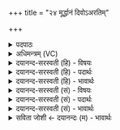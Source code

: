 +++
title = "२४ मूर्द्धानं दिवोऽअरतिम्"

+++
<details><summary>पदपाठः</summary>

मू॒र्द्धान॑म्। दि॒वः। अ॒र॒तिम्। पृ॒थि॒व्याः। वै॒श्वा॒न॒रम्। ऋ॒ते। आ। जा॒तम्। अ॒ग्निम्। क॒विम्। स॒म्राज॒मिति॑ स॒म्ऽराज॑म्। अति॑थिम्। जना॑नाम्। आ॒सन्। आ। पात्र॑म्। ज॒न॒य॒न्त॒। दे॒वाः। २४।
</details>

<details><summary>अधिमन्त्रम् (VC)</summary>

- विश्वेदेवा देवताः
- भरद्वाज ऋषिः
- आर्षी त्रिष्टुप्
- धैवतः
</details>

<details><summary>दयानन्द-सरस्वती (हि) - विषयः</summary>

इसके अनन्तर विद्वानों का कर्म्म अगले मन्त्र में कहा है ॥
</details>

<details><summary>दयानन्द-सरस्वती (हि) - पदार्थः</summary>

पदार्थान्वयभाषाः -  जैसे (देवाः) धनुर्वेद के जाननेवाले विद्वन् लोग उस धनुर्वेद की शिक्षा से (दिवः) प्रकाशमान सूर्य के (मूर्द्धानम्) शिर के समान (पृथिव्याः) पृथिवी के गुणों को (अरतिम्) प्राप्त होनेवाले (ऋते) सत्य मार्ग में (आजातम्) सत्य व्यवहार में अच्छे प्रकार प्रसिद्ध (वैश्वानरम्) समस्त मनुष्यों को आनन्द पहुँचाने और (जनानाम्) सत्पुरुषों के (अतिथिम्) अतिथि के समान सत्कार करने योग्य और (आसन्) अपने शुद्ध यज्ञरूप मुख में (पात्रम्) समस्त शिल्प-व्यवहार की रक्षा करने (कविम्) और अनेक प्रकार से प्रदीप्त होनेवाले (अग्निम्) शुभगुण प्रकाशित अग्नि को (सम्राजम्) एकचक्र राज्य करनेवाले के समान (आ) अच्छे प्रकार से (जनयन्त) प्रकाशित करते हैं, वैसे सब मनुष्यों को करना योग्य है ॥२४॥
</details>

<details><summary>दयानन्द-सरस्वती (हि) - भावार्थः</summary>

भावार्थभाषाः -  इस मन्त्र में उपमालङ्कार है। जैसे सत्पुरुष धनुर्वेद के जाननेवाले परोपकारी विद्वान् लोग धनुर्वेद में कही हुई क्रियाओं से यानों और शस्त्रास्त्र विद्या में अनेक प्रकार से अग्नि को प्रदीप्त कर शत्रुओं को जीता करते हैं, वैसे ही अन्य सब मनुष्यों को भी अपना आचरण करना योग्य है ॥२४॥
</details>

<details><summary>दयानन्द-सरस्वती (सं) - विषयः</summary>

अथ विद्वत्कृत्यमाह ॥
</details>

<details><summary>दयानन्द-सरस्वती (सं) - पदार्थः</summary>

पदार्थान्वयभाषाः -  यथा देवा धनुर्विदो विद्वांसो धनुर्वेदशिक्षया दिवो मूर्द्धानं पृथिव्या अरतिमृतमाजातं वैश्वानरं जनानामतिथिमासन् पात्रं कविमग्निं सम्राजमिवाजनयन्त तथा सर्वैरनुष्ठेयम् ॥२४॥
</details>

<details><summary>दयानन्द-सरस्वती (सं) - भावार्थः</summary>

भावार्थभाषाः -  अत्रोपमालङ्कारः। यथा सत्पुरुषा धनुर्वेदज्ञाः परोपकारिणो विद्वांसो धनुर्वेदोक्तक्रियाभिर्यानेषु शस्त्रास्त्रविद्यायां चानेकधाग्निं प्रदीप्य शत्रून् विजयन्ते, तथैवान्यैरपि सर्वैर्जनैराचरणीयम् ॥२४॥
</details>

<details><summary>सविता जोशी ← दयानन्दः (म) - भावार्थः</summary>

भावार्थभाषाः -  या मंत्रात उपमालंकार आहे. ज्याप्रमाणे धनुर्वेदाचे उत्तम जाणकार, परोपकारी विद्वान लोक धनुर्वेदानुसार अग्नी प्रदीप्त करून याने व शस्त्रास्त्रे यामध्ये तो वापरतात आणि शत्रूंना जिंकतात तसेच इतर माणसांनीही वागावे.
</details>